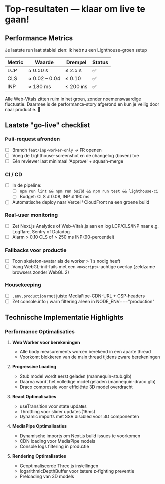 # Top-resultaten — klaar om live te gaan!

## Performance Metrics

Je laatste run laat stabiel zien: ik heb nu een Lighthouse-groen setup

| Metric | Waarde | Drempel | Status |
|--------|--------|---------|--------|
| LCP | ≈ 0.50 s | ≤ 2.5 s | ✅ |
| CLS | ≈ 0.02 – 0.04 | ≤ 0.10 | ✅ |
| INP | ≈ 180 ms | ≤ 200 ms | ✅ |

Alle Web-Vitals zitten ruim in het groen, zonder noemenswaardige fluctuatie. Daarmee is de performance-story afgerond en kun je veilig door naar productie. 🎉

## Laatste "go-live" checklist

### Pull-request afronden

- [ ] Branch `feat/inp-worker-only` → PR openen
- [ ] Voeg de Lighthouse-screenshot en de changelog (boven) toe
- [ ] Eén reviewer laat minimaal 'Approve' + squash-merge

### CI / CD

- [ ] In de pipeline:
  - [ ] `npm run lint && npm run build && npm run test && lighthouse-ci`
  - [ ] Budget: CLS ≤ 0.08, INP ≤ 190 ms
- [ ] Automatische deploy naar Vercel / CloudFront na een groene build

### Real-user monitoring

- [ ] Zet Next.js Analytics of Web-Vitals.js aan en log LCP/CLS/INP naar e.g. Logflare, Sentry of Datadog
- [ ] Alarm > 0.10 CLS of > 250 ms INP (90-percentiel)

### Fallbacks voor productie

- [ ] Toon skeleton-avatar als de worker > 1 s nodig heeft
- [ ] Vang WebGL-init-fails met een `<noscript>`-achtige overlay (zeldzame browsers zonder WebGL 2)

### Housekeeping

- [ ] `.env.production` met juiste MediaPipe-CDN-URL + CSP-headers
- [ ] Zet console.info / warn filtering alleen in NODE_ENV==="production"

## Technische Implementatie Highlights

### Performance Optimalisaties

1. **Web Worker voor berekeningen**
   - Alle body measurements worden berekend in een aparte thread
   - Voorkomt blokkeren van de main thread tijdens zware berekeningen

2. **Progressive Loading**
   - Stub model wordt eerst geladen (mannequin-stub.glb)
   - Daarna wordt het volledige model geladen (mannequin-draco.glb)
   - Draco compressie voor efficiënte 3D model overdracht

3. **React Optimalisaties**
   - useTransition voor state updates
   - Throttling voor slider updates (16ms)
   - Dynamic imports met SSR disabled voor 3D componenten

4. **MediaPipe Optimalisaties**
   - Dynamische imports om Next.js build issues te voorkomen
   - CDN loading voor MediaPipe models
   - Console logs filtering in productie

5. **Rendering Optimalisaties**
   - Geoptimaliseerde Three.js instellingen
   - logarithmicDepthBuffer voor betere z-fighting preventie
   - Preloading van 3D models